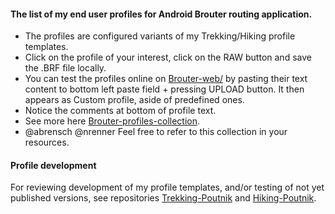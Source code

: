
#### The list of my end user profiles for Android Brouter routing application.
* The profiles are configured variants of my Trekking/Hiking profile templates. 
* Click on the profile of your interest, click on the RAW button and save the .BRF file locally.
* You can test the profiles online on [Brouter-web/](http://brouter.de/brouter-web/) by pasting their text content to bottom left paste field + pressing UPLOAD button. It then appears as Custom profile, aside of predefined ones.
* Notice the comments at bottom of profile text.
* See more here [Brouter-profiles-collection](https://github.com/poutnikl/Brouter-profiles/wiki/Brouter-profiles-collection).  
* @abrensch @nrenner  Feel free to refer to this collection in your resources.


#### Profile development
For reviewing development of my profile templates, and/or testing of not yet published versions, see repositories [Trekking-Poutnik](https://github.com/poutnikl/Trekking-Poutnik) and [Hiking-Poutnik](https://github.com/poutnikl/Hiking-Poutnik).



